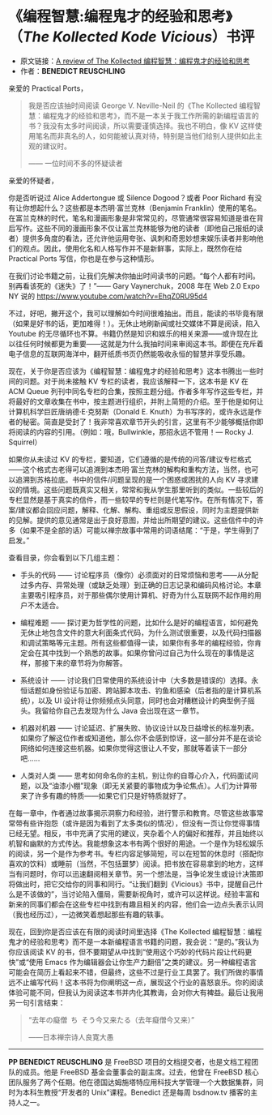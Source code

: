 # 《编程智慧:编程鬼才的经验和思考》（*The Kollected Kode Vicious*）书评

- 原文链接：[A review of  The Kollected 编程智慧：编程鬼才的经验和思考](https://freebsdfoundation.org/wp-content/uploads/2022/03/reuschling_practical_ports.pdf)
- 作者：**BENEDICT REUSCHLING**

亲爱的 Practical Ports，

>我是否应该抽时间阅读 George V. Neville-Neil 的《The Kollected 编程智慧：编程鬼才的经验和思考》，而不是一本关于我工作所需的新编程语言的书？我没有太多时间阅读，所以需要谨慎选择。我也不明白，像 KV 这样使用笔名而非真名的人，如何能被认真对待，特别是当他们给别人提供如此主观的建议时。
>
>—— 一位时间不多的怀疑读者

亲爱的怀疑者，

你是否听说过 Alice Addertongue 或 Silence Dogood？或者 Poor Richard 有没有让你想起什么？这些都是本杰明·富兰克林（Benjamin Franklin）使用的笔名。在富兰克林的时代，笔名和漫画形象是非常常见的，尽管通常很容易知道是谁在背后写作。这些不同的漫画形象不仅让富兰克林能够为他的读者（即他自己报纸的读者）提供多角度的看法，还允许他运用夸张、讽刺和奇思妙想来娱乐读者并影响他们的观点。因此，使用化名和人格写作并不是新鲜事，实际上，既然你在给 Practical Ports 写信，你也是在参与这种情形。

在我们讨论书籍之前，让我们先解决你抽出时间读书的问题。“每个人都有时间。别再看该死的《迷失》了！”—— Gary Vaynerchuk，2008 年在 Web 2.0 Expo NY 说的 <https://www.youtube.com/watch?v=EhqZ0RU95d4>

不过，好吧，撇开这个，我可以理解如今时间很难抽出。而且，能读的书毕竟有限（如果是好书的话，更加难得！）。无休止地刷新闻或社交媒体不算是阅读，陷入 Youtube 的无尽循环也不算。书籍仍然是知识和娱乐的相关来源——或许现在比以往任何时候都更为重要——这就是为什么我抽时间来审阅这本书。即便在充斥着电子信息的互联网海洋中，翻开纸质书页仍然能吸收永恒的智慧并享受乐趣。

现在，关于你是否应该为《编程智慧：编程鬼才的经验和思考》这本书腾出一些时间的问题。对于尚未接触 KV 专栏的读者，我应该解释一下，这本书是 KV 在 ACM Queue 列刊中同名专栏的合集，按照主题分组。作者多年写作这些专栏，并将最好的文章收集在书中，按主题进行组织，并附上简短的介绍。至于他是如何让计算机科学巨匠唐纳德·E·克努斯（Donald E. Knuth）为书写序的，或许永远是作者的秘密。简直是受封了！我非常喜欢章节开头的引言，这里有不少能够概括你即将阅读的内容的引用。（例如：哦，Bullwinkle，那招永远不管用！— Rocky J. Squirrel）

如果你从未读过 KV 的专栏，要知道，它们遵循的是传统的问答/建议专栏格式——这个格式古老得可以追溯到本杰明·富兰克林的解构和重构方法，当然，也可以追溯到苏格拉底。书中的信件/问题呈现的是一个困惑或困扰的人向 KV 寻求建议的情境。这些问题既真实又相关，常常和我从学生那里听到的类似。一些较后的专栏显然是基于真实的信件，而一些较早的专栏则是代笔写作。在所有情况下，答案/建议都会回应问题，解释、化解、解构、重组或反思假设，同时为主题提供新的见解。提供的意见通常是出于良好意图，并给出所期望的建议。这些信件中的许多（如果不是全部的话）可能以禅宗故事中常用的词语结尾：“于是，学生得到了启发。”

查看目录，你会看到以下几组主题：

- 手头的代码 —— 讨论程序员（像你）必须面对的日常烦恼和思考——从分配过多内存、异常处理（或缺乏处理）到正确的日志记录和编码风格讨论。本章主要吸引程序员，对于那些偶尔使用计算机、好奇为什么互联网不起作用的用户不太适合。

- 编程难题 —— 探讨更为哲学性的问题，比如什么是好的编程语言，如何避免无休止地包含文件的意大利面条式代码，为什么测试很重要，以及代码扫描器和调试策略等元主题。所有这些都值得一读，如果你有多年的编程经验，你肯定会在其中找到一个熟悉的故事。如果你曾问过自己为什么现在的事情是这样，那接下来的章节将为你解答。

- 系统设计 —— 讨论我们日常使用的系统设计中（大多数是错误的）选择。永恒话题如身份验证与加密、跨站脚本攻击、钓鱼和感染（后者指的是计算机系统），以及 UI 设计将让你频频点头同意，同时也会对糟糕设计的典型例子摇头。我留给你自己去发现为什么 Java 会出现在这一章节。

- 机器对机器 —— 讨论延迟、扩展失败、协议设计以及日益增长的标准列表。如果你了解这位作者或知道他，那么你不会感到惊讶，这一部分并不是在谈论网络如何连接这些机器。如果你觉得这很让人不安，那就等着读下一部分吧……

- 人类对人类 —— 思考如何命名你的主机，别让你的自尊心介入，代码面试问题，以及“油漆小棚”现象（即无关紧要的事物成为争论焦点）。人们为计算带来了许多有趣的特质——如果它们只是好特质就好了。

在每一章中，作者通过故事揭示洞察力和经验，进行警示和教育。尽管这些故事常常带有些许抱怨（或许是因为看到了太多类似的情况），但没有一页让你觉得事情已经无望。相反，书中充满了实用的建议，夹杂着个人的偏好和推荐，并且始终以机智和幽默的方式传达。我能想象这本书有两个很好的用途。一个是作为轻松娱乐的阅读，另一个是作为参考书。专栏内容足够简短，可以在短暂的休息时（搭配你喜欢的饮料）或睡前（当然，不包括噩梦）阅读。把书放在容易拿到的地方，这样当有问题时，你可以迅速翻阅相关章节。另一个想法是，当争论发生或设计决策即将做出时，把它交给你的同事和同行。“让我们翻到《Vicious》书中，提醒自己什么是不该做的”，当讨论陷入僵局，需要新视角时，或许可以这样说。经验丰富和新来的同事们都会在这些专栏中找到有趣且相关的内容，他们会一边点头表示认同（我也经历过），一边微笑着想起那些有趣的轶事。

现在，回到你是否应该在有限的阅读时间里选择《The Kollected 编程智慧：编程鬼才的经验和思考》而不是一本新编程语言书籍的问题，我会说：“是的。”我认为你应该阅读 KV 的书，但不要期望从中找到“使用这个巧妙的代码片段让代码更快”或“使用 Emacs 作为编辑器会让你生产力翻倍”之类的建议。另一种编程语言可能会在简历上看起来不错，但最终，这些不过是行业工具罢了。我们所做的事情远不止编写代码！这本书将为你阐明这一点，展现这个行业的喜怒哀乐。你的阅读体验可能不同，但我认为阅读这本书并内化其教诲，会对你大有裨益。最后让我用另一句引言结束：

>“去年の癡僧 ち そう今又来たる（去年癡僧今又来）”
>
>——日本禅宗诗人良寛大愚

---

**PP BENEDICT REUSCHLING** 是 FreeBSD 项目的文档提交者，也是文档工程团队的成员。他是 FreeBSD 基金会董事会的副主席。过去，他曾在 FreeBSD 核心团队服务了两个任期。他在德国达姆施塔特应用科技大学管理一个大数据集群，同时为本科生教授“开发者的 Unix”课程。Benedict 还是每周 bsdnow.tv 播客的主持人之一。


